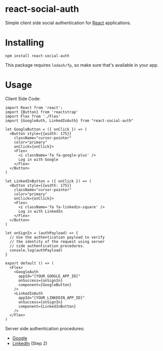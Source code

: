 # react-social-auth
Simple client side social authentication for [React](https://reactjs.org/) applications.

# Installing
`npm install react-social-auth`

This package requires `lodash/fp`, so make sure that's available in your app.

# Usage

Client Side Code:

```
import React from 'react';
import {Button} from 'reactstrap'
import Flex from './Flex'
import {GoogleAuth, LinkedInAuth} from "react-social-auth"

let GoogleButton = ({ onClick }) => (
  <Button style={{width: 175}}
    className="cursor-pointer"
    color="primary"
    onClick={onClick}>
    <Flex>
      <i className='fa fa-google-plus' />
      Log in with Google
    </Flex>
  </Button>
)

let LinkedInButton = ({ onClick }) => (
  <Button style={{width: 175}}
    className="cursor-pointer"
    color="primary"
    onClick={onClick}>
    <Flex>
      <i className='fa fa-linkedin-square' />
      Log in with LinkedIn
    </Flex>
  </Button>
)

let onSignIn = (authPayload) => {  
  // Use the authentication payload to verify 
  // the identity of the request using server
  // side authentication procedures.
  console.log(authPayload)
}

export default () => (
  <Flex>
    <GoogleAuth
      appId="[YOUR_GOOGLE_APP_ID]"
      onSuccess={onSignIn}
      component={GoogleButton}
    />
    <LinkedInAuth
      appId="[YOUR_LINKEDIN_APP_ID]"
      onSuccess={onSignIn}
      component={LinkedInButton}
    />
  </Flex>
)
```
Server side authentication procedures:

- [Google](https://developers.google.com/identity/sign-in/web/backend-auth)
- [LinkedIn](https://developer.linkedin.com/docs/oauth2) (Step 2)
